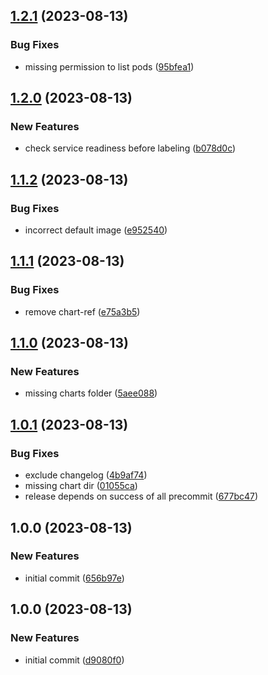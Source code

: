 ## [1.2.1](https://github.com/AtomiCloud/label-kubefwd/compare/v1.2.0...v1.2.1) (2023-08-13)


### Bug Fixes

* missing permission to list pods ([95bfea1](https://github.com/AtomiCloud/label-kubefwd/commit/95bfea1b603318bfdcf000749fb9d3c1cbbb321e))

## [1.2.0](https://github.com/AtomiCloud/label-kubefwd/compare/v1.1.2...v1.2.0) (2023-08-13)


### New Features

* check service readiness before labeling ([b078d0c](https://github.com/AtomiCloud/label-kubefwd/commit/b078d0c0d32ea2b814b6677a9db1cc31c200aee7))

## [1.1.2](https://github.com/AtomiCloud/label-kubefwd/compare/v1.1.1...v1.1.2) (2023-08-13)


### Bug Fixes

* incorrect default image ([e952540](https://github.com/AtomiCloud/label-kubefwd/commit/e952540277b0b9edd84fbefac2c3ad4b42487702))

## [1.1.1](https://github.com/AtomiCloud/label-kubefwd/compare/v1.1.0...v1.1.1) (2023-08-13)


### Bug Fixes

* remove chart-ref ([e75a3b5](https://github.com/AtomiCloud/label-kubefwd/commit/e75a3b53d51b984f82d27d2b9a034cf3a7b50370))

## [1.1.0](https://github.com/AtomiCloud/label-kubefwd/compare/v1.0.1...v1.1.0) (2023-08-13)


### New Features

* missing charts folder ([5aee088](https://github.com/AtomiCloud/label-kubefwd/commit/5aee088f3d42e473c6a294b266012541e9ab2aa8))

## [1.0.1](https://github.com/AtomiCloud/label-kubefwd/compare/v1.0.0...v1.0.1) (2023-08-13)


### Bug Fixes

* exclude changelog ([4b9af74](https://github.com/AtomiCloud/label-kubefwd/commit/4b9af74f67de94511c7b0b4b521d2f53fa226fb7))
* missing chart dir ([01055ca](https://github.com/AtomiCloud/label-kubefwd/commit/01055cabda8c0722fedda76f8ca61bbb638eb552))
* release depends on success of all precommit ([677bc47](https://github.com/AtomiCloud/label-kubefwd/commit/677bc47dfb871e03a8bb02a341a60cdc0f272c20))

## 1.0.0 (2023-08-13)


### New Features

* initial commit ([656b97e](https://github.com/AtomiCloud/label-kubefwd/commit/656b97e88eb7716ca4e2e7bb554815c5760fa61c))

## 1.0.0 (2023-08-13)

### New Features

- initial commit ([d9080f0](https://github.com/AtomiCloud/kubefwd-labeler/commit/d9080f09b9de2e21bb5b5e13394e1fcb862c4f07))
